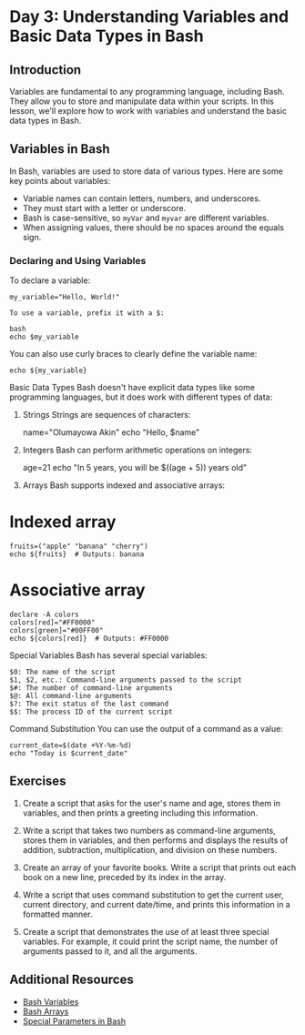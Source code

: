 # Day 3: Understanding Variables and Basic Data Types in Bash

## Introduction

Variables are fundamental to any programming language, including Bash. They allow you to store and manipulate data within your scripts. In this lesson, we'll explore how to work with variables and understand the basic data types in Bash.

## Variables in Bash

In Bash, variables are used to store data of various types. Here are some key points about variables:

- Variable names can contain letters, numbers, and underscores.
- They must start with a letter or underscore.
- Bash is case-sensitive, so `myVar` and `myvar` are different variables.
- When assigning values, there should be no spaces around the equals sign.

### Declaring and Using Variables

To declare a variable:


    my_variable="Hello, World!"
    
    To use a variable, prefix it with a $:
    
    bash
    echo $my_variable

You can also use curly braces to clearly define the variable name:


    echo ${my_variable}

Basic Data Types
Bash doesn't have explicit data types like some programming languages, but it does work with different types of data:
1. Strings
Strings are sequences of characters:


    name="Olumayowa Akin"
    echo "Hello, $name"

2. Integers
Bash can perform arithmetic operations on integers:

    
    age=21
    echo "In 5 years, you will be $((age + 5)) years old"

3. Arrays
Bash supports indexed and associative arrays:


# Indexed array
    fruits=("apple" "banana" "cherry")
    echo ${fruits}  # Outputs: banana

# Associative array 
    declare -A colors
    colors[red]="#FF0000"
    colors[green]="#00FF00"
    echo ${colors[red]}  # Outputs: #FF0000

Special Variables
Bash has several special variables:

    $0: The name of the script
    $1, $2, etc.: Command-line arguments passed to the script
    $#: The number of command-line arguments
    $@: All command-line arguments
    $?: The exit status of the last command
    $$: The process ID of the current script

Command Substitution
You can use the output of a command as a value:
    
    
    current_date=$(date +%Y-%m-%d)
    echo "Today is $current_date"
## Exercises

1. Create a script that asks for the user's name and age, stores them in variables, and then prints a greeting including this information.

2. Write a script that takes two numbers as command-line arguments, stores them in variables, and then performs and displays the results of addition, subtraction, multiplication, and division on these numbers.

3. Create an array of your favorite books. Write a script that prints out each book on a new line, preceded by its index in the array.

4. Write a script that uses command substitution to get the current user, current directory, and current date/time, and prints this information in a formatted manner.

5. Create a script that demonstrates the use of at least three special variables. For example, it could print the script name, the number of arguments passed to it, and all the arguments.

## Additional Resources

- [Bash Variables](https://tldp.org/LDP/abs/html/variables.html)
- [Bash Arrays](https://www.gnu.org/software/bash/manual/html_node/Arrays.html)
- [Special Parameters in Bash](https://www.gnu.org/software/bash/manual/html_node/Special-Parameters.html)